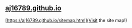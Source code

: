 ## [aj16789.github.io](https://aj16789.github.io/index.html)    
[https://aj16789.github.io/sitemap.html](Visit the site map!)   
